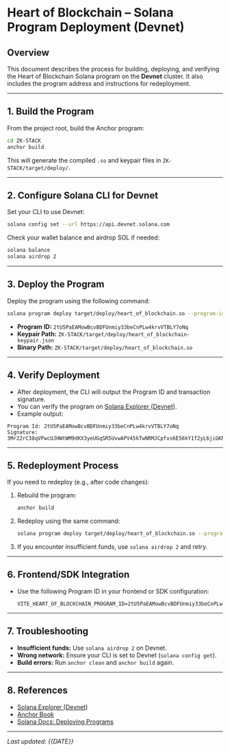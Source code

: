 # Heart of Blockchain – Solana Program Deployment (Devnet)

## Overview
This document describes the process for building, deploying, and verifying the Heart of Blockchain Solana program on the **Devnet** cluster. It also includes the program address and instructions for redeployment.

---

## 1. Build the Program

From the project root, build the Anchor program:

```bash
cd ZK-STACK
anchor build
```

This will generate the compiled `.so` and keypair files in `ZK-STACK/target/deploy/`.

---

## 2. Configure Solana CLI for Devnet

Set your CLI to use Devnet:

```bash
solana config set --url https://api.devnet.solana.com
```

Check your wallet balance and airdrop SOL if needed:

```bash
solana balance
solana airdrop 2
```

---

## 3. Deploy the Program

Deploy the program using the following command:

```bash
solana program deploy target/deploy/heart_of_blockchain.so --program-id target/deploy/heart_of_blockchain-keypair.json
```

- **Program ID:** `2tU5PaEAMowBcvBDFUnmiy33beCnPLw4krvVTBLY7oNq`
- **Keypair Path:** `ZK-STACK/target/deploy/heart_of_blockchain-keypair.json`
- **Binary Path:** `ZK-STACK/target/deploy/heart_of_blockchain.so`

---

## 4. Verify Deployment

- After deployment, the CLI will output the Program ID and transaction signature.
- You can verify the program on [Solana Explorer (Devnet)](https://explorer.solana.com/address/2tU5PaEAMowBcvBDFUnmiy33beCnPLw4krvVTBLY7oNq?cluster=devnet).
- Example output:

```
Program Id: 2tU5PaEAMowBcvBDFUnmiy33beCnPLw4krvVTBLY7oNq
Signature: 3Mr22rC38qVPwcUJHWtWM9dKX3yeUGqSR5UvwAPV45kTwNRMJCpfxs6E56kY1f2yL6jiGKNTsj2g993WcBNrfMqz
```

---

## 5. Redeployment Process

If you need to redeploy (e.g., after code changes):

1. Rebuild the program:
   ```bash
   anchor build
   ```
2. Redeploy using the same command:
   ```bash
   solana program deploy target/deploy/heart_of_blockchain.so --program-id target/deploy/heart_of_blockchain-keypair.json
   ```
3. If you encounter insufficient funds, use `solana airdrop 2` and retry.

---

## 6. Frontend/SDK Integration

- Use the following Program ID in your frontend or SDK configuration:

  ```env
  VITE_HEART_OF_BLOCKCHAIN_PROGRAM_ID=2tU5PaEAMowBcvBDFUnmiy33beCnPLw4krvVTBLY7oNq
  ```

---

## 7. Troubleshooting

- **Insufficient funds:** Use `solana airdrop 2` on Devnet.
- **Wrong network:** Ensure your CLI is set to Devnet (`solana config get`).
- **Build errors:** Run `anchor clean` and `anchor build` again.

---

## 8. References
- [Solana Explorer (Devnet)](https://explorer.solana.com/?cluster=devnet)
- [Anchor Book](https://book.anchor-lang.com/)
- [Solana Docs: Deploying Programs](https://solana.com/docs/programs/deploying)

---

_Last updated: {{DATE}}_ 